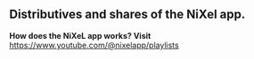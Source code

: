 ## Distributives and shares of the NiXel app.

**How does the NiXeL app works? Visit** https://www.youtube.com/@nixelapp/playlists


